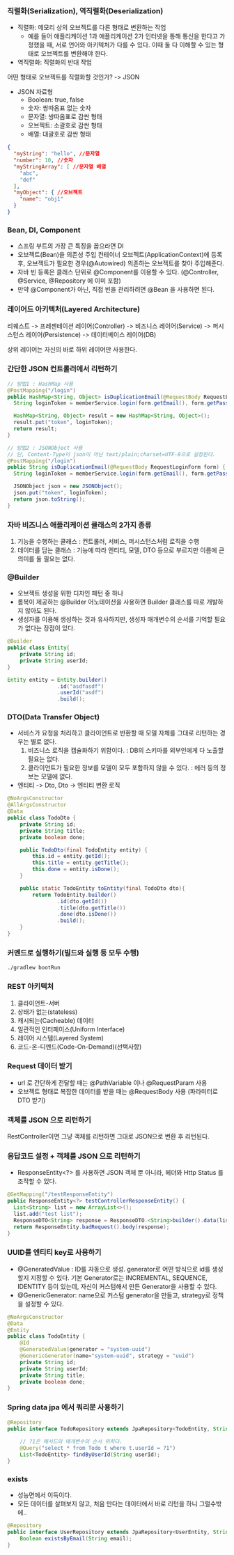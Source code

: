 ### 직렬화(Serialization), 역직렬화(Deserialization)

- 직렬화: 메모리 상의 오브젝트를 다른 형태로 변환하는 작업
  - 예를 들어 애플리케이션 1과 애플리케이션 2가 인터넷을 통해 통신을 한다고 가정했을 때, 서로 언어와 아키텍처가 다를 수 있다. 이때 둘 다 이해할 수 있는 형태로 오브젝트를 변환해야 한다.
- 역직렬화: 직렬화의 반대 작업



어떤 형태로 오브젝트를 직렬화할 것인가? -> JSON



- JSON 자료형
  - Boolean: true, false
  - 숫자: 쌍따옴표 없는 숫자
  - 문자열: 쌍따옴표로 감싼 형태
  - 오브젝트: 소괄호로 감싼 형태
  - 배열: 대괄호로 감싼 형태

```json
{
  "myString": "hello", //문자열
  "number": 10, //숫자
  "myStringArray": [ //문자열 배열
    "abc",
    "def"
  ],
  "myObject": { //오브젝트
    "name": "obj1"
  }
}
```









### Bean, DI, Component

- 스프링 부트의 가장 큰 특징을 꼽으라면 DI
- 오브젝트(Bean)을 의존성 주입 컨테이너 오브젝트(ApplicationContext)에 등록 후, 오브젝트가 필요한 경우(@Autowired) 의존하는 오브젝트를 찾아 주입해준다.
- 자바 빈 등록은 클래스 단위로 @Component를 이용할 수 있다. (@Controller, @Service, @Repository 에 이미 포함)
- 만약 @Component가 아닌, 직접 빈을 관리하려면 @Bean 을 사용하면 된다.









### 레이어드 아키텍처(Layered Architecture)

리퀘스트 -> 프레젠테이션 레이어(Controller) -> 비즈니스 레이어(Service) -> 퍼시스턴스 레이어(Persistence) -> 데이터베이스 레이어(DB)

상위 레이어는 자신의 바로 하위 레이어만 사용한다.







### 간단한 JSON 컨트롤러에서 리턴하기

```java
// 방법1 : HashMap 사용
@PostMapping("/login")
public HashMap<String, Object> isDuplicationEmail(@RequestBody RequestLoginForm form) {
  String loginToken = memberService.login(form.getEmail(), form.getPassword());

  HashMap<String, Object> result = new HashMap<String, Object>();
  result.put("token", loginToken);
  return result;
}

// 방법2 : JSONObject 사용
// 단, Content-Type이 json이 아닌 text/plain;charset=UTF-8으로 설정된다.
@PostMapping("/login")
public String isDuplicationEmail(@RequestBody RequestLoginForm form) {
  String loginToken = memberService.login(form.getEmail(), form.getPassword());

  JSONObject json = new JSONObject();
  json.put("token", loginToken);
  return json.toString();
}
```









### 자바 비즈니스 애플리케이션 클래스의 2가지 종류

1. 기능을 수행하는 클래스 : 컨트롤러, 서비스, 퍼시스턴스처럼 로직을 수행
2. 데이터를 담는 클래스 : 기능에 따라 엔티티, 모델, DTO 등으로 부르지만 이름에 큰 의미를 둘 필요는 없다.







### @Builder

- 오브젝트 생성을 위한 디자인 패턴 중 하나
- 롬복이 제공하는 @Builder 어노테이션을 사용하면 Builder 클래스를 따로 개발하지 않아도 된다.
- 생성자를 이용해 생성하는 것과 유사하지만, 생성자 매개변수의 순서를 기억할 필요가 없다는 장점이 있다.

```java
@Builder
public class Entity{
    private String id;
    private String userId;
}

Entity entity = Entity.builder()
    			.id("asdfasdf")
   				.userId("asdf")
   				.build();
```









### DTO(Data Transfer Object)

- 서비스가 요청을 처리하고 클라이언트로 반환할 때 모델 자체를 그대로 리턴하는 경우는 별로 없다.
  1. 비즈니스 로직을 캡슐화하기 위함이다. : DB의 스키마를 외부인에게 다 노출할 필요는 없다.
  2. 클라이언트가 필요한 정보를 모델이 모두 포함하지 않을 수 있다. : 에러 등의 정보는 모델에 없다.
- 엔티티 -> Dto,  Dto -> 엔티티 변환 로직

```java
@NoArgsConstructor
@AllArgsConstructor
@Data
public class TodoDto {
    private String id;
    private String title;
    private boolean done;

    public TodoDto(final TodoEntity entity) {
        this.id = entity.getId();
        this.title = entity.getTitle();
        this.done = entity.isDone();
    }

    public static TodoEntity toEntity(final TodoDto dto){
        return TodoEntity.builder()
                .id(dto.getId())
                .title(dto.getTitle())
                .done(dto.isDone())
                .build();
    }
}
```







### 커멘드로 실행하기(빌드와 실행 등 모두 수행)

```
./gradlew bootRun
```







### REST 아키텍처

1. 클라이언트-서버
2. 상태가 없는(stateless)
3. 캐시되는(Cacheable) 데이터
4. 일관적인 인터페이스(Uniform Interface)
5. 레이어 시스템(Layered System)
6. 코드-온-디멘드(Code-On-Demand)(선택사항)







### Request 데이터 받기

- url 로 간단하게 전달할 때는 @PathVariable 이나 @RequestParam 사용
- 오브젝트 형태로 복잡한 데이터를 받을 때는 @RequestBody 사용 (파라미터로 DTO 받기)







### 객체를 JSON 으로 리턴하기

RestController이면 그냥 객체를 리턴하면 그대로 JSON으로 변환 후 리턴된다.





### 응답코드 설정 + 객체를 JSON 으로 리턴하기

- ResponseEntity<?> 를 사용하면 JSON 객체 뿐 아니라, 헤더와 Http Status 를 조작할 수 있다.

```java
@GetMapping("/testResponseEntity")
public ResponseEntity<?> testControllerResponseEntity() {
  List<String> list = new ArrayList<>();
  list.add("test list");
  ResponseDTO<String> response = ResponseDTO.<String>builder().data(list).build();
  return ResponseEntity.badRequest().body(response);
}
```







### UUID를 엔티티 key로 사용하기

- @GeneratedValue : ID를 자동으로 생성. generator로 어떤 방식으로 id를 생성할지 지정할 수 있다. 기본 Generator로는 INCREMENTAL, SEQUENCE, IDENTITY 등이 있는데, 자신이 커스텀해서 만든 Generator을 사용할 수 있다.
- @GenericGenerator: name으로 커스텀 generator을 만들고, strategy로 정책을 설정할 수 있다.

```java
@NoArgsConstructor
@Data
@Entity
public class TodoEntity {
    @Id
    @GeneratedValue(generator = "system-uuid")
    @GenericGenerator(name="system-uuid", strategy = "uuid")
    private String id;
    private String userId;
    private String title;
    private boolean done;
}
```







### Spring data jpa 에서 쿼리문 사용하기

```java
@Repository
public interface TodoRepository extends JpaRepository<TodoEntity, String> {
    
    // ?1은 메서드의 매개변수의 순서 위치다.
    @Query("select * from Todo t where t.userId = ?1")
    List<TodoEntity> findByUserId(String userId);
}
```





### exists

- 성능면에서 이득이다.
- 모든 데이터를 살펴보지 않고, 처음 만다는 데이터에서 바로 리턴을 하니 그럴수밖에..

```java
@Repository
public interface UserRepository extends JpaRepository<UserEntity, String> {
    Boolean existsByEmail(String email);
}
```

